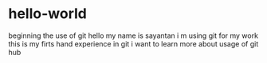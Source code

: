 # hello-world
beginning the use of git
hello my name is sayantan i m using git for my work
this is my firts hand experience in git 
i want to learn more about usage of git hub
